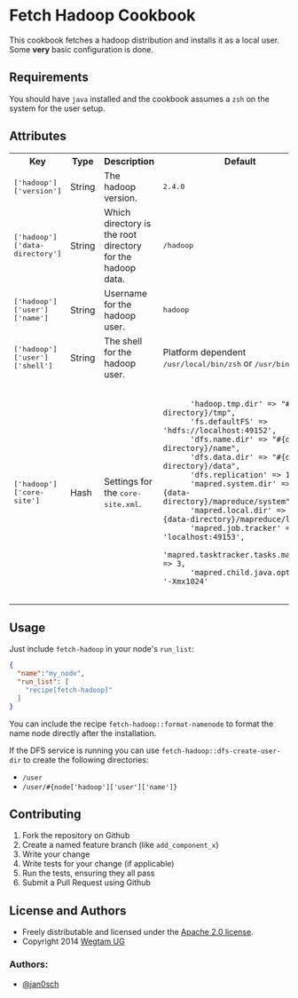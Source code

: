 # Fetch Hadoop Cookbook

This cookbook fetches a hadoop distribution and installs it as a local
user. Some **very** basic configuration is done.

## Requirements

You should have `java` installed and the cookbook assumes a `zsh` on the
system for the user setup.

## Attributes

<table>
  <tr>
    <th>Key</th>
    <th>Type</th>
    <th>Description</th>
    <th>Default</th>
  </tr>
  <tr>
    <td><tt>['hadoop']['version']</tt></td>
    <td>String</td>
    <td>The hadoop version.</td>
    <td><tt>2.4.0</tt></td>
  </tr>
  <tr>
    <td><tt>['hadoop']['data-directory']</tt></td>
    <td>String</td>
    <td>Which directory is the root directory for the hadoop data.</td>
    <td><tt>/hadoop</tt></td>
  </tr>
  <tr>
    <td><tt>['hadoop']['user']['name']</tt></td>
    <td>String</td>
    <td>Username for the hadoop user.</td>
    <td><tt>hadoop</tt></td>
  </tr>
  <tr>
    <td><tt>['hadoop']['user']['shell']</tt></td>
    <td>String</td>
    <td>The shell for the hadoop user.</td>
    <td>Platform dependent <tt>/usr/local/bin/zsh</tt> or
    <tt>/usr/bin/zsh</tt>.</td>
  </tr>
  <tr>
    <td><tt>['hadoop']['core-site']</tt></td>
    <td>Hash</td>
    <td>Settings for the <tt>core-site.xml</tt>.</td>
    <td>
    <pre><code>
      'hadoop.tmp.dir' => "#{data-directory}/tmp",
      'fs.defaultFS' => 'hdfs://localhost:49152',
      'dfs.name.dir' => "#{data-directory}/name",
      'dfs.data.dir' => "#{data-directory}/data",
      'dfs.replication' => 1,
      'mapred.system.dir' => "#{data-directory}/mapreduce/system",
      'mapred.local.dir' => "#{data-directory}/mapreduce/local",
      'mapred.job.tracker' => 'localhost:49153',
      'mapred.tasktracker.tasks.maximum' => 3,
      'mapred.child.java.opts' => '-Xmx1024'
    </code></pre>
    </td>
  </tr>
</table>

## Usage

Just include `fetch-hadoop` in your node's `run_list`:

```json
{
  "name":"my_node",
  "run_list": [
    "recipe[fetch-hadoop]"
  ]
}
```

You can include the recipe `fetch-hadoop::format-namenode` to format the
name node directly after the installation.

If the DFS service is running you can use
`fetch-hadoop::dfs-create-user-dir` to create the following directories:
* `/user`
* `/user/#{node['hadoop']['user']['name']}`

## Contributing

1. Fork the repository on Github
2. Create a named feature branch (like `add_component_x`)
3. Write your change
4. Write tests for your change (if applicable)
5. Run the tests, ensuring they all pass
6. Submit a Pull Request using Github

## License and Authors

* Freely distributable and licensed under the [Apache 2.0 license](LICENSE).
* Copyright 2014 [Wegtam UG](http://www.wegtam.org)

### Authors:

* [@jan0sch](https://github.com/jan0sch)

